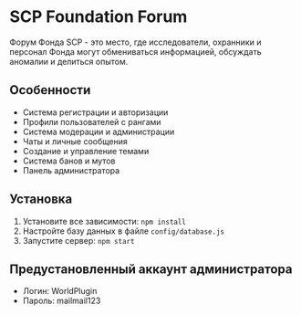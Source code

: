 # SCP Foundation Forum

Форум Фонда SCP - это место, где исследователи, охранники и персонал Фонда могут обмениваться информацией, обсуждать аномалии и делиться опытом.

## Особенности
- Система регистрации и авторизации
- Профили пользователей с рангами
- Система модерации и администрации
- Чаты и личные сообщения
- Создание и управление темами
- Система банов и мутов
- Панель администратора

## Установка
1. Установите все зависимости: `npm install`
2. Настройте базу данных в файле `config/database.js`
3. Запустите сервер: `npm start`

## Предустановленный аккаунт администратора
- Логин: WorldPlugin
- Пароль: mailmail123 